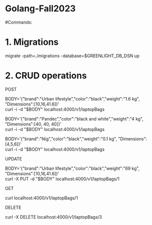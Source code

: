 # Golang-Fall2023

#Commands:

# 1. Migrations

migrate -path=./migrations -database=$GREENLIGHT_DB_DSN up

# 2. CRUD operations

POST

BODY='{"brand":"Urban lifestyle","color":"black","weight":"1.6 kg", "Dimensions":[10,16,41.6]}' <br>
curl -i -d "$BODY" localhost:4000/v1/laptopBags

BODY='{"brand":"Pandec","color":"black and white","weight":"4 kg", "Dimensions":[40, 40, 40]}' <br>
curl -i -d "$BODY" localhost:4000/v1/laptopBags

BODY='{"brand":"Nig","color":"black","weight":"0.1 kg", "Dimensions":[4,5,6]}' <br>
curl -i -d "$BODY" localhost:4000/v1/laptopBags

UPDATE

BODY='{"brand":"Urban lifestyle","color":"black","weight":"69 kg", "Dimensions":[10,16,41.6]}' <br>
curl -X PUT -d "$BODY" localhost:4000/v1/laptopBags/1

GET

curl localhost:4000/v1/laptopBags/1

DELETE

curl -X DELETE localhost:4000/v1/laptopBags/3

